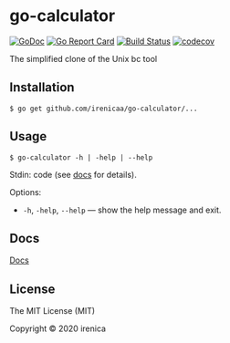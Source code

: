 # go-calculator

[![GoDoc](https://godoc.org/github.com/irenicaa/go-calculator?status.svg)](https://godoc.org/github.com/irenicaa/go-calculator)
[![Go Report Card](https://goreportcard.com/badge/github.com/irenicaa/go-calculator)](https://goreportcard.com/report/github.com/irenicaa/go-calculator)
[![Build Status](https://travis-ci.org/irenicaa/go-calculator.svg?branch=master)](https://travis-ci.org/irenicaa/go-calculator)
[![codecov](https://codecov.io/gh/irenicaa/go-calculator/branch/master/graph/badge.svg)](https://codecov.io/gh/irenicaa/go-calculator)

The simplified clone of the Unix bc tool

## Installation

```
$ go get github.com/irenicaa/go-calculator/...
```

## Usage

```
$ go-calculator -h | -help | --help
```

Stdin: code (see [docs](docs/) for details).

Options:

- `-h`, `-help`, `--help` &mdash; show the help message and exit.

## Docs

[Docs](docs/)

## License

The MIT License (MIT)

Copyright &copy; 2020 irenica
